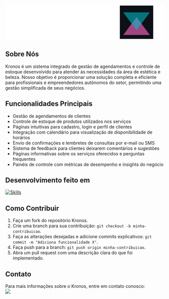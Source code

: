 ![Kronos Logo](github-header-documento.png)

## Sobre Nós

Kronos é um sistema integrado de gestão de agendamentos e controle de estoque desenvolvido para atender às necessidades da área de estética e beleza. Nosso objetivo é proporcionar uma solução completa e eficiente para profissionais e empreendedores autônomos do setor, permitindo uma gestão simplificada de seus negócios.

## Funcionalidades Principais

- Gestão de agendamentos de clientes
- Controle de estoque de produtos utilizados nos serviços
- Páginas intuitivas para cadastro, login e perfil de clientes
- Integração com calendário para visualização de disponibilidade de horários
- Envio de confirmações e lembretes de consultas por e-mail ou SMS
- Sistema de feedback para clientes deixarem comentários e sugestões
- Páginas informativas sobre os serviços oferecidos e perguntas frequentes
- Painéis de controle com métricas de desempenho e insights do negócio

## Desenvolvimento feito em

[![Skills](https://skills.thijs.gg/icons?i=html,css,js,nodejs,mysql,py,kotlin,figma)](https://skills.thijs.gg)

## Como Contribuir

1. Faça um fork do repositório Kronos.
2. Crie uma branch para sua contribuição: `git checkout -b minha-contribuicao`.
3. Faça as alterações desejadas e adicione commits explicativos: `git commit -m "Adiciona funcionalidade X"`.
4. Faça push para a branch: `git push origin minha-contribuicao`.
5. Abra um pull request com uma descrição clara do que foi implementado.

## Contato

Para mais informações sobre o Kronos, entre em contato conosco: <br>
<a href="https://app.pipefy.com/public/form/eZxrr_yO">
<img height="40px" src="https://venturebeat.com/wp-content/uploads/2019/07/pipefy-logo-1200x600.png?fit=400%2C200&strip=all">
</a>
